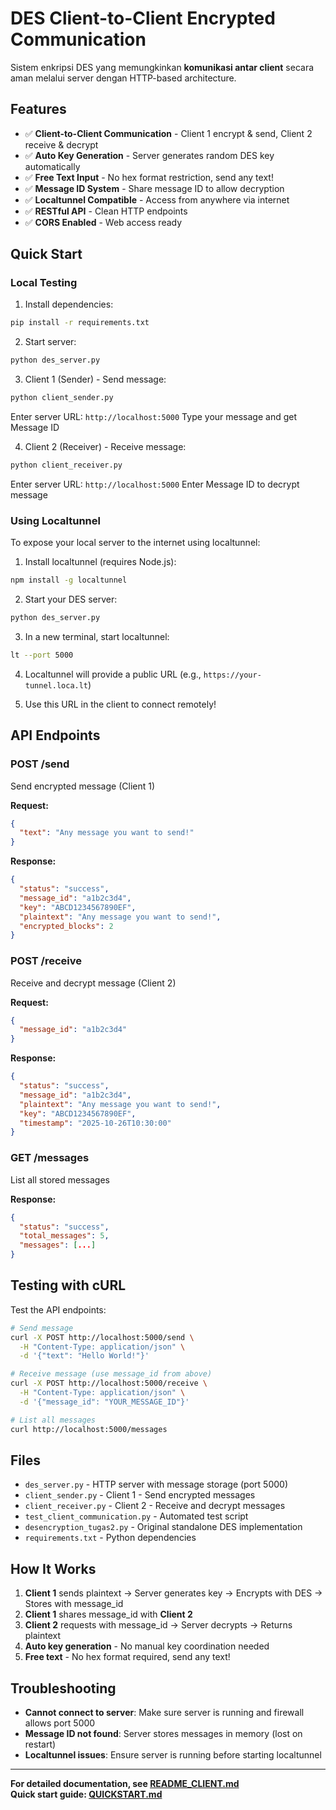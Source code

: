 # DES Client-to-Client Encrypted Communication

Sistem enkripsi DES yang memungkinkan **komunikasi antar client** secara aman melalui server dengan HTTP-based architecture.

## Features

- ✅ **Client-to-Client Communication** - Client 1 encrypt & send, Client 2 receive & decrypt
- ✅ **Auto Key Generation** - Server generates random DES key automatically
- ✅ **Free Text Input** - No hex format restriction, send any text!
- ✅ **Message ID System** - Share message ID to allow decryption
- ✅ **Localtunnel Compatible** - Access from anywhere via internet
- ✅ **RESTful API** - Clean HTTP endpoints
- ✅ **CORS Enabled** - Web access ready

## Quick Start

### Local Testing

1. Install dependencies:
```bash
pip install -r requirements.txt
```

2. Start server:
```bash
python des_server.py
```

3. Client 1 (Sender) - Send message:
```bash
python client_sender.py
```
Enter server URL: `http://localhost:5000`
Type your message and get Message ID

4. Client 2 (Receiver) - Receive message:
```bash
python client_receiver.py
```
Enter server URL: `http://localhost:5000`
Enter Message ID to decrypt message

### Using Localtunnel

To expose your local server to the internet using localtunnel:

1. Install localtunnel (requires Node.js):
```bash
npm install -g localtunnel
```

2. Start your DES server:
```bash
python des_server.py
```

3. In a new terminal, start localtunnel:
```bash
lt --port 5000
```

4. Localtunnel will provide a public URL (e.g., `https://your-tunnel.loca.lt`)

5. Use this URL in the client to connect remotely!

## API Endpoints

### POST /send
Send encrypted message (Client 1)

**Request:**
```json
{
  "text": "Any message you want to send!"
}
```

**Response:**
```json
{
  "status": "success",
  "message_id": "a1b2c3d4",
  "key": "ABCD1234567890EF",
  "plaintext": "Any message you want to send!",
  "encrypted_blocks": 2
}
```

### POST /receive
Receive and decrypt message (Client 2)

**Request:**
```json
{
  "message_id": "a1b2c3d4"
}
```

**Response:**
```json
{
  "status": "success",
  "message_id": "a1b2c3d4",
  "plaintext": "Any message you want to send!",
  "key": "ABCD1234567890EF",
  "timestamp": "2025-10-26T10:30:00"
}
```

### GET /messages
List all stored messages

**Response:**
```json
{
  "status": "success",
  "total_messages": 5,
  "messages": [...]
}
```

## Testing with cURL

Test the API endpoints:

```bash
# Send message
curl -X POST http://localhost:5000/send \
  -H "Content-Type: application/json" \
  -d '{"text": "Hello World!"}'

# Receive message (use message_id from above)
curl -X POST http://localhost:5000/receive \
  -H "Content-Type: application/json" \
  -d '{"message_id": "YOUR_MESSAGE_ID"}'

# List all messages
curl http://localhost:5000/messages
```

## Files

- `des_server.py` - HTTP server with message storage (port 5000)
- `client_sender.py` - Client 1 - Send encrypted messages
- `client_receiver.py` - Client 2 - Receive and decrypt messages  
- `test_client_communication.py` - Automated test script
- `desencryption_tugas2.py` - Original standalone DES implementation
- `requirements.txt` - Python dependencies

## How It Works

1. **Client 1** sends plaintext → Server generates key → Encrypts with DES → Stores with message_id
2. **Client 1** shares message_id with **Client 2**
3. **Client 2** requests with message_id → Server decrypts → Returns plaintext
4. **Auto key generation** - No manual key coordination needed
5. **Free text** - No hex format required, send any text!

## Troubleshooting

- **Cannot connect to server**: Make sure server is running and firewall allows port 5000
- **Message ID not found**: Server stores messages in memory (lost on restart)
- **Localtunnel issues**: Ensure server is running before starting localtunnel

---

**For detailed documentation, see [README_CLIENT.md](README_CLIENT.md)**  
**Quick start guide: [QUICKSTART.md](QUICKSTART.md)**
